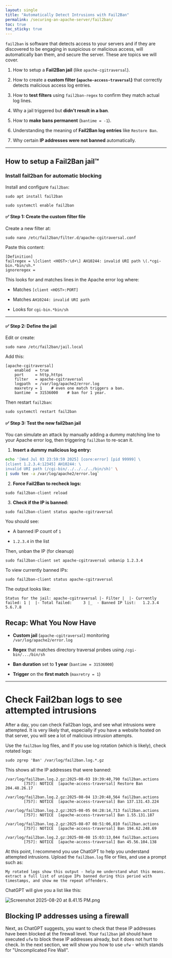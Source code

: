 ```yaml
---
layout: single
title: "Automatically Detect Intrusions with Fail2Ban"
permalink: /securing-an-apache-server/fail2ban/
toc: true
toc_sticky: true
---
```


`fail2ban` is software that detects access to your servers and if they are discovered to be engaging in suspicious or malicious access, will automatically ban them, and secure the server. These are topics we will cover.

1. How to setup a **Fail2Ban jail** (like `apache-cgitraversal`).

2. How to create a **custom filter (`apache-access-traversal`)** that correctly detects malicious access log entries.

3. How to **test filters** using `fail2ban-regex` to confirm they match actual log lines.

4. Why a jail triggered but **didn't result in a ban**.

5. How to **make bans permanent** (`bantime = -1`).

6. Understanding the meaning of **Fail2Ban log entries** like `Restore Ban`.

7. Why certain **IP addresses were not banned** automatically.

---

## How to setup a **Fail2Ban jail**™

### Install fail2ban for automatic blocking

Install and configure `fail2ban`:

`sudo apt install fail2ban` 

`sudo systemctl enable fail2ban`

#### ✅ Step 1: Create the custom filter file

Create a new filter at:

`sudo nano /etc/fail2ban/filter.d/apache-cgitraversal.conf`

Paste this content:

```
[Definition] 
failregex = \[client <HOST>:\d+\] AH10244: invalid URI path \(.*cgi-bin.*bin/sh.*
ignoreregex =
```

This looks for and matches lines in the Apache error log where:

- Matches `[client <HOST>:PORT]`

- Matches `AH10244: invalid URI path`

- Looks for `cgi-bin.*bin/sh`

---

#### ✅ Step 2: Define the jail

Edit or create:

`sudo nano /etc/fail2ban/jail.local`

Add this:

```
[apache-cgitraversal] 
    enabled  = true 
    port     = http,https 
    filter   = apache-cgitraversal 
    logpath  = /var/log/apache2/error.log 
    maxretry = 1    # even one match triggers a ban. 
    bantime  = 31536000    # ban for 1 year.
```

Then restart `fail2ban`:

`sudo systemctl restart fail2ban`

#### ✅ Step 3: Test the new fail2ban jail

You can simulate an attack by manually adding a dummy matching line to your Apache error log, then triggering `fail2ban` to re-scan it.

1. **Insert a dummy malicious log entry:**

```bash
echo '[Wed Jul 03 23:59:59 2025] [core:error] [pid 99999] \
[client 1.2.3.4:12345] AH10244: \
invalid URI path (/cgi-bin/../../../../bin/sh)' \
| sudo tee -a /var/log/apache2/error.log`
```

2. **Force Fail2Ban to recheck logs:**

`sudo fail2ban-client reload`

3. **Check if the IP is banned:**

`sudo fail2ban-client status apache-cgitraversal`

You should see:

- A banned IP count of `1`

- `1.2.3.4` in the list

Then, unban the IP (for cleanup)

`sudo fail2ban-client set apache-cgitraversal unbanip 1.2.3.4`

To view currently banned IPs:

`sudo fail2ban-client status apache-cgitraversal`

The output looks like:

`Status for the jail: apache-cgitraversal |- Filter |  |- Currently failed: 1 |  |- Total failed:     3 |_  - Banned IP list:   1.2.3.4 5.6.7.8`

## Recap: What You Now Have

- **Custom jail** (`apache-cgitraversal`) monitoring `/var/log/apache2/error.log`

- **Regex** that matches directory traversal probes using `/cgi-bin/.../bin/sh`

- **Ban duration** set to **1 year** (`bantime = 31536000`)

- **Trigger** on the **first match** (`maxretry = 1`)

---

# Check Fail2ban logs to see attempted intrusions

After a day, you can check Fail2ban logs, and see what intrusions were attempted. It is very likely that, especially if you have a website hosted on that server, you will see a lot of malicious intrusion attempts.

Use the `fail2ban` log files, and If you use log rotation (which is likely), check rotated logs:

`sudo zgrep 'Ban' /var/log/fail2ban.log.*.gz`

This shows all the IP addresses that were banned:

```
/var/log/fail2ban.log.2.gz:2025-08-03 19:39:40,790 fail2ban.actions
        [757]: NOTICE  [apache-access-traversal] Restore Ban 204.48.26.17

/var/log/fail2ban.log.2.gz:2025-08-04 13:20:48,564 fail2ban.actions
        [757]: NOTICE  [apache-access-traversal] Ban 137.131.43.224

/var/log/fail2ban.log.2.gz:2025-08-05 04:28:14,713 fail2ban.actions
        [757]: NOTICE  [apache-access-traversal] Ban 1.55.131.187

/var/log/fail2ban.log.2.gz:2025-08-07 08:51:06,810 fail2ban.actions
        [757]: NOTICE  [apache-access-traversal] Ban 194.62.248.69

/var/log/fail2ban.log.2.gz:2025-08-08 15:03:13,044 fail2ban.actions
        [757]: NOTICE  [apache-access-traversal] Ban 45.56.104.138
```

At this point, I recommend you use ChatGPT to help you understand attempted intrusions. Upload the `fail2ban.log` file or files, and use a prompt such as:

`My rotated logs show this output - help me understand what this means. extract a full list of unique IPs banned during this period with timestamps, and show me the repeat offenders.`

ChatGPT will give you a list like this:

![Screenshot 2025-08-20 at 8.41.15 PM.png](/Users/vik/Dropbox%20(Personal)/Screenshots/Screenshot%202025-08-20%20at%208.41.15%20PM.png)

## Blocking IP addresses using a firewall

Next, as ChatGPT suggests, you want to check that these IP addresses have been blocked at the firewall level. Your `fail2ban` jail should have executed `ufw` to block these IP addresses already, but it does not hurt to check. In the next section, we will show you how to use `ufw` - which stands for "Uncomplicated Fire Wall".
